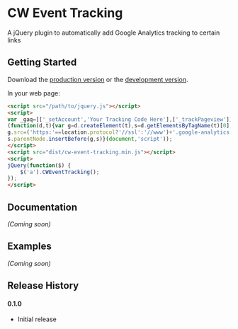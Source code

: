 # CW Event Tracking

A jQuery plugin to automatically add Google Analytics tracking to certain links

## Getting Started

Download the [production version][min] or the [development version][max].

[min]: https://raw.github.com/clivewalkden/jquery-cw-event-tracking/master/dist/jquery.cw-event-tracking.min.js
[max]: https://raw.github.com/clivewalkden/jquery-cw-event-tracking/master/dist/jquery.cw-event-tracking.js

In your web page:

```html
<script src="/path/to/jquery.js"></script>
<script>
var _gaq=[['_setAccount','Your Tracking Code Here'],['_trackPageview']];
(function(d,t){var g=d.createElement(t),s=d.getElementsByTagName(t)[0];
g.src=('https:'==location.protocol?'//ssl':'//www')+'.google-analytics.com/ga.js';
s.parentNode.insertBefore(g,s)}(document,'script'));
</script>
<script src="dist/cw-event-tracking.min.js"></script>
<script>
jQuery(function($) {
	$('a').CWEventTracking();
});
</script>
```

## Documentation
_(Coming soon)_

## Examples
_(Coming soon)_

## Release History
#### 0.1.0
 * Initial release
